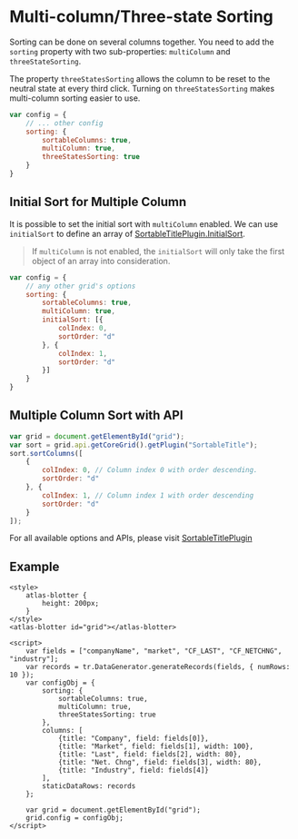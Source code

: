 # Multi-column/Three-state Sorting

Sorting can be done on several columns together. You need to add the `sorting` property with two sub-properties: `multiColumn` and `threeStateSorting`.

The property `threeStatesSorting` allows the column to be reset to the neutral state at every third click. Turning on `threeStatesSorting` makes multi-column sorting easier to use.

```js
var config = {
	// ... other config
	sorting: {
		sortableColumns: true,
		multiColumn: true,
		threeStatesSorting: true
	}
}
```

## Initial Sort for Multiple Column

It is possible to set the initial sort with `multiColumn` enabled. We can use `initialSort` to define an array of [SortableTitlePlugin.InitialSort](../apis/composite_grid/tr.grid.SortableTitlePlugin.html#~InitialSort).

> If `multiColumn` is not enabled, the `initialSort` will only take the first object of an array into consideration.

```js
var config = {
	// any other grid's options
	sorting: {
		sortableColumns: true,
		multiColumn: true,
		initialSort: [{
			colIndex: 0,
			sortOrder: "d"
		}, {
			colIndex: 1,
			sortOrder: "d"
		}]
	}
}
```

## Multiple Column Sort with API

```js
var grid = document.getElementById("grid");
var sort = grid.api.getCoreGrid().getPlugin("SortableTitle");
sort.sortColumns([
	{
		colIndex: 0, // Column index 0 with order descending.
		sortOrder: "d"
	}, {
		colIndex: 1, // Column index 1 with order descending
		sortOrder: "d"
	}
]);
```

For all available options and APIs, please visit [SortableTitlePlugin](../apis/composite_grid/tr.grid.SortableTitlePlugin.md)

## Example

```live
<style>
	atlas-blotter {
		height: 200px;
	}
</style>
<atlas-blotter id="grid"></atlas-blotter>

<script>
	var fields = ["companyName", "market", "CF_LAST", "CF_NETCHNG", "industry"];
	var records = tr.DataGenerator.generateRecords(fields, { numRows: 10 });
	var configObj = {
		sorting: {
			sortableColumns: true,
			multiColumn: true,
			threeStatesSorting: true
		},
		columns: [
			{title: "Company", field: fields[0]},
			{title: "Market", field: fields[1], width: 100},
			{title: "Last", field: fields[2], width: 80},
			{title: "Net. Chng", field: fields[3], width: 80},
			{title: "Industry", field: fields[4]}
		],
		staticDataRows: records
	};

	var grid = document.getElementById("grid");
	grid.config = configObj;
</script>
```
